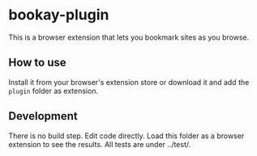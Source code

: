 # bookay-plugin

This is a browser extension that lets you bookmark sites as you browse.

## How to use

Install it from your browser's extension store or download it and add the `plugin` folder as extension.

## Development

There is no build step. Edit code directly. Load this folder as a browser extension to see the results. All tests are under ../test/.
